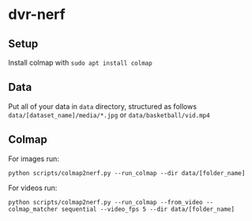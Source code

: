 # dvr-nerf

## Setup

Install colmap with `sudo apt install colmap`

## Data
Put all of your data in `data` directory, structured as follows `data/[dataset_name]/media/*.jpg` or `data/basketball/vid.mp4`


## Colmap 
For images run:
``` 
python scripts/colmap2nerf.py --run_colmap --dir data/[folder_name]
```
For videos run:
```
python scripts/colmap2nerf.py --run_colmap --from_video --colmap_matcher sequential --video_fps 5 --dir data/[folder_name]
```
